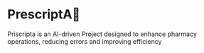 #  PrescriptA💊
                    


                         
Priscripta is an AI-driven Project designed to enhance pharmacy operations, reducing errors and improving efficiency 
